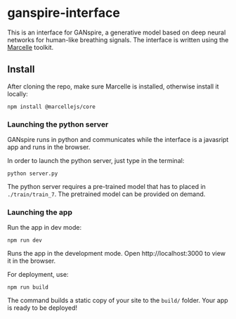 # ganspire-interface

This is an interface for GANspire, a generative model based on deep neural networks for human-like breathing signals. The interface is written using the [Marcelle](https://marcelle.dev) toolkit.


## Install

After cloning the repo, make sure Marcelle is installed, otherwise install it locally:

``` 
npm install @marcellejs/core
```

### Launching the python server

GANspire runs in python and communicates while the interface is a javasript app and runs in the browser. 

In order to launch the python server, just type in the terminal: 
```
python server.py
```

The python server requires a pre-trained model that has to placed in `./train/train_7`. The pretrained model can be provided on demand. 

### Launching the app

Run the app in dev mode: 
``` 
npm run dev
```
Runs the app in the development mode.
Open http://localhost:3000 to view it in the browser.

For deployment, use:
``` 
npm run build
``` 
The command builds a static copy of your site to the `build/` folder.
Your app is ready to be deployed!

